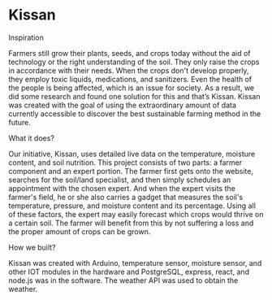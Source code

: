 # Kissan

Inspiration

Farmers still grow their plants, seeds, and crops today without the aid of technology or the right understanding of the soil. They only raise the crops in accordance with their needs. When the crops don't develop properly, they employ toxic liquids, medications, and sanitizers. Even the health of the people is being affected, which is an issue for society. As a result, we did some research and found one solution for this and that’s Kissan. Kissan was created with the goal of using the extraordinary amount of data currently accessible to discover the best sustainable farming method in the future.

What it does?

Our initiative, Kissan, uses detailed live data on the temperature, moisture content, and soil nutrition. This project consists of two parts: a farmer component and an expert portion. The farmer first gets onto the website, searches for the soil/land specialist, and then simply schedules an appointment with the chosen expert. And when the expert visits the farmer's field, he or she also carries a gadget that measures the soil's temperature, pressure, and moisture content and its percentage. Using all of these factors, the expert may easily forecast which crops would thrive on a certain soil. The farmer will benefit from this by not suffering a loss and the proper amount of crops can be grown.

How we built?

Kissan was created with Arduino, temperature sensor, moisture sensor, and other IOT modules in the hardware and PostgreSQL, express, react, and node.js was in the software. The weather API was used to obtain the weather.


